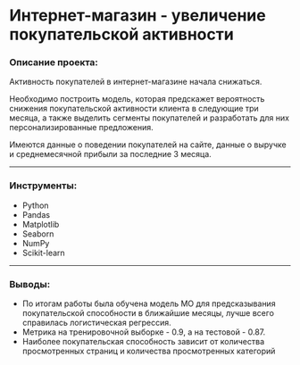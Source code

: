 # Интернет-магазин - увеличение покупательской активности

### Описание проекта:

Активность покупателей в интернет-магазине начала снижаться. 

Необходимо построить модель, которая предскажет вероятность снижения покупательской активности клиента в следующие три месяца, а также выделить сегменты покупателей и разработать для них персонализированные предложения.

Имеются данные о поведении покупателей на сайте, данные о выручке и среднемесячной прибыли за последние 3 месяца. 

-------------------------------

### Инструменты:

* Python
* Pandas
* Matplotlib
* Seaborn
* NumPy
* Scikit-learn

-----------------------------------------

### Выводы:

* По итогам работы была обучена модель МО для предсказывания покупательской способности в ближайшие месяцы, лучше всего справилась логистическая регрессия.
* Метрика на тренировочной выборке - 0.9, а на тестовой - 0.87.
* Наиболее покупательская способность зависит от количества просмотренных страниц и количества просмотренных категорий
